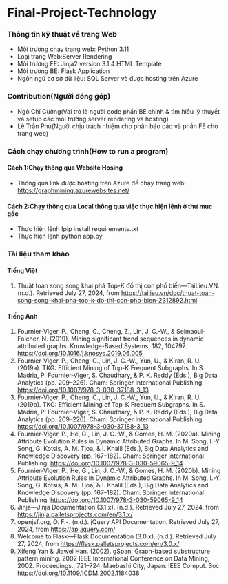 # Final-Project-Technology

### Thông tin kỹ thuật về trang Web
- Môi trường chạy trang web: Python 3.11
- Loại trang Web:Server Rendering
- Môi trường FE: Jinja2 version 3.1.4 HTML Template
- Môi trường BE: Flask Application
- Ngôn ngữ cơ sở dữ liệu: SQL Server và được hosting trên Azure
### Contribution(Người đóng góp)
- Ngô Chí Cường(Vai trò là người code phần BE chính & tìm hiểu lý thuyết và setup các môi trường server rendering và hosting)
- Lê Trần Phú(Người chịu trách nhiệm cho phần báo cáo và phần FE cho trang web)
### Cách chạy chương trình(How to run a program)
#### Cách 1:Chạy thông qua Website Hosing
- Thông qua link được hosting trên Azure để chạy trang web: https://graphmining.azurewebsites.net/
#### Cách 2:Chạy thông qua Local thông qua việc thực hiện lệnh ở thư mục gốc
- Thực hiện lệnh !pip install requirements.txt
- Thực hiện lệnh python app.py
### Tài liệu tham khảo
#### Tiếng Việt
1.	Thuật toán song song khai phá Top-K đồ thị con phổ biến—TaiLieu.VN. (n.d.). Retrieved July 27, 2024, from https://tailieu.vn/doc/thuat-toan-song-song-khai-pha-top-k-do-thi-con-pho-bien-2312892.html
#### Tiếng Anh
1.	Fournier-Viger, P., Cheng, C., Cheng, Z., Lin, J. C.-W., & Selmaoui-Folcher, N. (2019). Mining significant trend sequences in dynamic attributed graphs. Knowledge-Based Systems, 182, 104797. https://doi.org/10.1016/j.knosys.2019.06.005
2.	Fournier-Viger, P., Cheng, C., Lin, J. C.-W., Yun, U., & Kiran, R. U. (2019a). TKG: Efficient Mining of Top-K Frequent Subgraphs. In S. Madria, P. Fournier-Viger, S. Chaudhary, & P. K. Reddy (Eds.), Big Data Analytics (pp. 209–226). Cham: Springer International Publishing. https://doi.org/10.1007/978-3-030-37188-3_13
3.	Fournier-Viger, P., Cheng, C., Lin, J. C.-W., Yun, U., & Kiran, R. U. (2019b). TKG: Efficient Mining of Top-K Frequent Subgraphs. In S. Madria, P. Fournier-Viger, S. Chaudhary, & P. K. Reddy (Eds.), Big Data Analytics (pp. 209–226). Cham: Springer International Publishing. https://doi.org/10.1007/978-3-030-37188-3_13
4.	Fournier-Viger, P., He, G., Lin, J. C.-W., & Gomes, H. M. (2020a). Mining Attribute Evolution Rules in Dynamic Attributed Graphs. In M. Song, I.-Y. Song, G. Kotsis, A. M. Tjoa, & I. Khalil (Eds.), Big Data Analytics and Knowledge Discovery (pp. 167–182). Cham: Springer International Publishing. https://doi.org/10.1007/978-3-030-59065-9_14
5.	Fournier-Viger, P., He, G., Lin, J. C.-W., & Gomes, H. M. (2020b). Mining Attribute Evolution Rules in Dynamic Attributed Graphs. In M. Song, I.-Y. Song, G. Kotsis, A. M. Tjoa, & I. Khalil (Eds.), Big Data Analytics and Knowledge Discovery (pp. 167–182). Cham: Springer International Publishing. https://doi.org/10.1007/978-3-030-59065-9_14
6.	Jinja—Jinja Documentation (3.1.x). (n.d.). Retrieved July 27, 2024, from https://jinja.palletsprojects.com/en/3.1.x/
7.	openjsf.org, O. F.-. (n.d.). jQuery API Documentation. Retrieved July 27, 2024, from https://api.jquery.com/
8.	Welcome to Flask—Flask Documentation (3.0.x). (n.d.). Retrieved July 27, 2024, from https://flask.palletsprojects.com/en/3.0.x/
9.	Xifeng Yan & Jiawei Han. (2002). gSpan: Graph-based substructure pattern mining. 2002 IEEE International Conference on Data Mining, 2002. Proceedings., 721–724. Maebashi City, Japan: IEEE Comput. Soc. https://doi.org/10.1109/ICDM.2002.1184038

